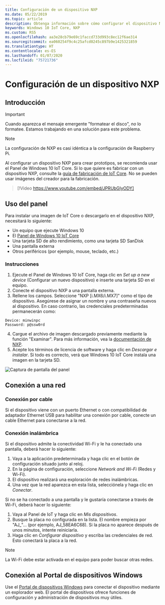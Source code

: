 ```yaml
---
title: Configuración de un dispositivo NXP
ms.date: 05/22/2019
ms.topic: article
description: Obtenga información sobre cómo configurar el dispositivo NXP con Windows 10 IoT Core.
keywords: Windows 10 IoT Core, NXP
ms.custom: RS5
ms.openlocfilehash: aa3e28cb79e69c1faccd733d993c8ec12f6ae314
ms.sourcegitcommit: ea060254f9c4c25afcd0245c897b9e1425321859
ms.translationtype: HT
ms.contentlocale: es-ES
ms.lasthandoff: 01/07/2020
ms.locfileid: "75721736"
---
```

# <a name="setting-up-a-nxp-device"></a>Configuración de un dispositivo NXP

## <a name="overview"></a>Introducción

> [!IMPORTANT]
> Cuando aparezca el mensaje emergente "formatear el disco", _no_ lo formatee. Estamos trabajando en una solución para este problema.

> [!NOTE]
> La configuración de NXP es casi idéntica a la configuración de Raspberry Pi.

Al configurar un dispositivo NXP para crear prototipos, se recomienda usar el Panel de Windows 10 IoT Core. Si lo que quiere es fabricar con un dispositivo NXP, consulte la [guía de fabricación de IoT Core](https://docs.microsoft.com/windows-hardware/manufacture/iot/iot-core-manufacturing-guide). No se pueden usar imágenes del creador para la fabricación.
<br>
> [!Video https://www.youtube.com/embed/JPRUbGIyODY]

## <a name="using-the-dashboard"></a>Uso del panel

Para instalar una imagen de IoT Core o descargarlo en el dispositivo NXP, necesitará lo siguiente:
* Un equipo que ejecute Windows 10 
* El [Panel de Windows 10 IoT Core](https://docs.microsoft.com/windows/iot-core/downloads)
* Una tarjeta SD de alto rendimiento, como una tarjeta SD SanDisk
* Una pantalla externa
* Otros periféricos (por ejemplo, mouse, teclado, etc.)

### <a name="instructions"></a>Instrucciones

1. Ejecute el Panel de Windows 10 IoT Core, haga clic en *Set up a new device* (Configurar un nuevo dispositivo) e inserte una tarjeta SD en el equipo.
2. Conecte el dispositivo NXP a una pantalla externa.
3. Rellene los campos. Seleccione "NXP [i.MX6/i.MX7]" como el tipo de dispositivo. Asegúrese de asignar un nombre y una contraseña nuevos al dispositivo. En caso contrario, las credenciales predeterminadas permanecerán como:

```
Device: minwinpc
Password: p@ssw0rd
```

4. Cargue el archivo de imagen descargado previamente mediante la función "Examinar". Para más información, vea la [documentación de NXP](https://docs.microsoft.com/windows/iot-core/learn-about-hardware/iotnxp).
5. Acepte los términos de licencia de software y haga clic en *Descargar e instalar*. Si todo es correcto, verá que Windows 10 IoT Core instala una imagen en la tarjeta SD.

![Captura de pantalla del panel](../media/DeviceSetup/Dashboard-Screenshot.jpg)


## <a name="connect-to-a-network"></a>Conexión a una red
### <a name="wired-connection"></a>Conexión por cable
Si el dispositivo viene con un puerto Ethernet o con compatibilidad de adaptador Ethernet USB para habilitar una conexión por cable, conecte un cable Ethernet para conectarse a la red.

### <a name="wireless-connection"></a>Conexión inalámbrica
Si el dispositivo admite la conectividad Wi-Fi y le ha conectado una pantalla, deberá hacer lo siguiente:

1. Vaya a la aplicación predeterminada y haga clic en el botón de configuración situado junto al reloj.
2. En la página de configuración, seleccione _Network and Wi-Fi_ (Redes y Wi-Fi).
3. El dispositivo realizará una exploración de redes inalámbricas.
4. Una vez que la red aparezca en esta lista, selecciónela y haga clic en _Conectar_.

Si no se ha conectado a una pantalla y le gustaría conectarse a través de Wi-Fi, deberá hacer lo siguiente:

1. Vaya al Panel de IoT y haga clic en _Mis dispositivos_.
2. Busque la placa no configurada en la lista. El nombre empieza por "AJ_"… (por ejemplo, AJ_58EA6C68). Si la placa no aparece después de unos minutos, intente reiniciarla.
3. Haga clic en _Configurar dispositivo_ y escriba las credenciales de red. Esto conectará la placa a la red.

> [!NOTE]
> La Wi-Fi debe estar activada en el equipo para poder buscar otras redes.

## <a name="connect-to-windows-device-portal"></a>Conexión al Portal de dispositivos Windows

Use el [Portal de dispositivos Windows](../manage-your-device/DevicePortal.md) para conectar el dispositivo mediante un explorador web. El portal de dispositivos ofrece funciones de configuración y administración de dispositivos muy útiles. 

